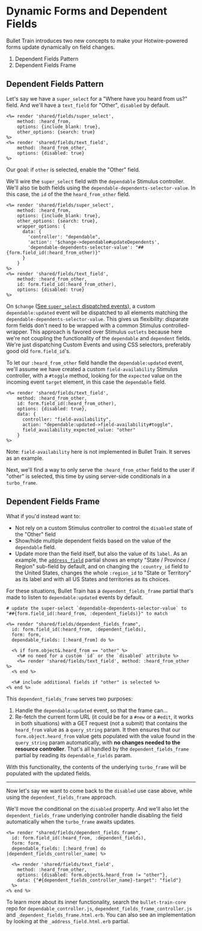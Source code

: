 # Dynamic Forms and Dependent Fields

Bullet Train introduces two new concepts to make your Hotwire-powered forms update dynamically on field changes.

1. Dependent Fields Pattern
2. Dependent Fields Frame

## Dependent Fields Pattern

Let's say we have a `super_select` for a "Where have you heard from us?" field. And we'll have a `text_field` for "Other", `disabled` by default.

```erb
<%= render 'shared/fields/super_select',
    method: :heard_from,
    options: {include_blank: true}, 
    other_options: {search: true}
%>
<%= render 'shared/fields/text_field',
    method: :heard_from_other,
    options: {disabled: true}
%>
```

Our goal: if `other` is selected, enable the "Other" field.

We'll wire the `super_select` field with the `dependable` Stimulus controller. We'll also tie both fields using the `dependable-dependents-selector-value`. In this case, the `id` of the the `heard_from_other` field.

```erb
<%= render 'shared/fields/super_select',
    method: :heard_from,
    options: {include_blank: true}, 
    other_options: {search: true},
    wrapper_options: {
      data: {
        'controller': "dependable",
        'action': '$change->dependable#updateDependents',
        'dependable-dependents-selector-value': "##{form.field_id(:heard_from_other)}"
      }
    }
%>
<%= render 'shared/fields/text_field',
    method: :heard_from_other,
    id: form.field_id(:heard_from_other),
    options: {disabled: true}
%>
```

On `$change` ([See `super_select` dispatched events](/docs/field-partials/super-select#events)), a custom `dependable:updated` event will be dispatched to all elements matching the `dependable-dependents-selector-value`. This gives us flexibility: disparate form fields don't need to be wrapped with a common Stimulus controlled-wrapper. This approach is favored over Stimulus `outlets` because here we're not coupling the functionality of the `dependable` and `dependent` fields. We're just dispatching Custom Events and using CSS selectors, preferably good old `form.field_id`'s.

To let our `:heard_from_other` field handle the `dependable:updated` event, we'll assume we have created a custom  `field-availability` Stimulus controller, with a `#toggle` method, looking for the `expected` value on the incoming event `target` element, in this case the `dependable` field.

```erb
<%= render 'shared/fields/text_field',
    method: :heard_from_other,
    id: form.field_id(:heard_from_other),
    options: {disabled: true},
    data: {
      controller: "field-availability",
      action: "dependable:updated->field-availability#toggle",
      field_availability_expected_value: "other"
    }
%>
```

Note: `field-availability` here is not implemented in Bullet Train. It serves as an example.

Next, we'll find a way to only serve the `:heard_from_other` field to the user if "other" is selected, this time by using server-side conditionals in a `turbo_frame`.

## Dependent Fields Frame

What if you'd instead want to:

* Not rely on a custom Stimulus controller to control the `disabled` state of the "Other" field
* Show/hide multiple dependent fields based on the value of the `dependable` field.
* Update more than the field itself, but also the value of its `label`. As an example, the [`address_field`](/docs/field-partials/address-field.md) partial shows an empty "State / Province / Region" sub-field by default, and on changing the `:country_id` field to the United States, changes the whole `:region_id` to "State or Territory" as its label and with all US States and territories as its choices.

For these situations, Bullet Train has a `dependent_fields_frame` partial that's made to listen to `dependable:updated` events by default.

```erb
# update the super-select `dependable-dependents-selector-value` to "##{form.field_id(:heard_from, :dependent_fields)}" to match

<%= render "shared/fields/dependent_fields_frame", 
  id: form.field_id(:heard_from, :dependent_fields),
  form: form,
  dependable_fields: [:heard_from] do %>

  <% if form.object&.heard_from == "other" %>
    <%# no need for a custom `id` or the `disabled` attribute %>
    <%= render 'shared/fields/text_field', method: :heard_from_other %>
  <% end %>

  <%# include additional fields if "other" is selected %>
<% end %>
```

This `dependent_fields_frame` serves two purposes:

1. Handle the `dependable:updated` event, so that the frame can...
2. Re-fetch the current form URL (it could be for a `#new` or a `#edit`, it works in both situations) with a GET request (not a submit) that contains the `heard_from` value as a `query_string` param. It then ensures that our `form.object.heard_from` value gets populated with the value found in the `query_string` param automatically, with **no changes needed to the resource controller**. That's all handled by the `dependent_fields_frame` partial by reading its `dependable_fields` param.

With this functionality, the contents of the underlying `turbo_frame` will be populated with the updated fields.

---

Now let's say we want to come back to the `disabled` use case above, while using the `dependent_fields_frame` approach.

We'll move the conditional on the `disabled` property. And we'll also let the `dependent_fields_frame` underlying controller handle disabling the field automatically when the `turbo_frame` awaits updates.

```erb
<%= render "shared/fields/dependent_fields_frame", 
  id: form.field_id(:heard_from, :dependent_fields),
  form: form,
  dependable_fields: [:heard_from] do |dependent_fields_controller_name| %>

  <%= render 'shared/fields/text_field',
    method: :heard_from_other,
    options: {disabled: form.object&.heard_from != "other"},
    data: {"#{dependent_fields_controller_name}-target": "field"}
  %>
<% end %>
```

To learn more about its inner functionality, search the `bullet-train-core` repo for `dependable_controller.js`,  `dependent_fields_frame_controller.js` and `_dependent_fields_frame.html.erb`. You can also see an implementation by looking at the `_address_field.html.erb` partial.
